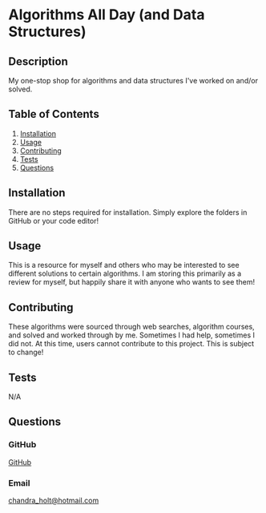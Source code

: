 # Algorithms All Day (and Data Structures)

## Description

My one-stop shop for algorithms and data structures I've worked on and/or solved.

## Table of Contents

1. [Installation](#installation)
2. [Usage](#usage)
3. [Contributing](#contributing)
4. [Tests](#tests)
5. [Questions](#questions)

## Installation

There are no steps required for installation. Simply explore the folders in GitHub or your code editor!

## Usage

This is a resource for myself and others who may be interested to see different solutions to certain algorithms. I am storing this primarily as a review for myself, but happily share it with anyone who wants to see them!

## Contributing

These algorithms were sourced through web searches, algorithm courses, and solved and worked through by me. Sometimes I had help, sometimes I did not. At this time, users cannot contribute to this project. This is subject to change!

## Tests

N/A

## Questions

### GitHub

[GitHub](https://www.github.com/chandrapanda)

### Email

chandra_holt@hotmail.com
